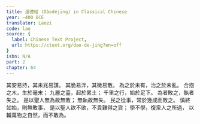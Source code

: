 ```yaml
---
title: 道德經 (Dàodéjīng) in Classical Chinese
year: ~400 BCE
translator: Laozi
code: lao
source: {
  label: Chinese Text Project,
  url: https://ctext.org/dao-de-jing?en=off
}
isbn: N/A
part: 2
chapter: 64
---
```

其安易持，其未兆易謀。
其脆易泮，其微易散。
為之於未有，治之於未亂。
合抱之木，生於毫末；
九層之臺，起於累土；
千里之行，始於足下。
為者敗之，執者失之。
是以聖人無為故無敗；
無執故無失。
民之從事，常於幾成而敗之。
慎終如始，則無敗事，
是以聖人欲不欲，不貴難得之貨；
學不學，復衆人之所過，
以輔萬物之自然，而不敢為。
